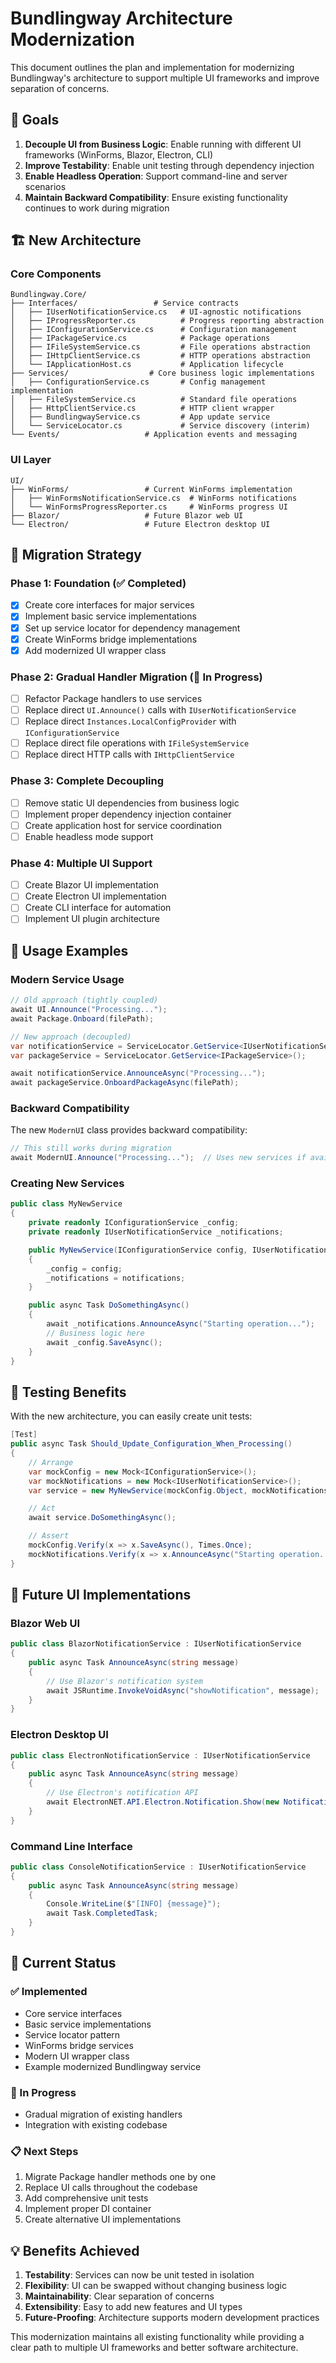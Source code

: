 # Bundlingway Architecture Modernization

This document outlines the plan and implementation for modernizing Bundlingway's architecture to support multiple UI frameworks and improve separation of concerns.

## 🎯 Goals

1. **Decouple UI from Business Logic**: Enable running with different UI frameworks (WinForms, Blazor, Electron, CLI)
2. **Improve Testability**: Enable unit testing through dependency injection
3. **Enable Headless Operation**: Support command-line and server scenarios
4. **Maintain Backward Compatibility**: Ensure existing functionality continues to work during migration

## 🏗️ New Architecture

### Core Components

```
Bundlingway.Core/
├── Interfaces/                 # Service contracts
│   ├── IUserNotificationService.cs   # UI-agnostic notifications
│   ├── IProgressReporter.cs          # Progress reporting abstraction
│   ├── IConfigurationService.cs      # Configuration management
│   ├── IPackageService.cs            # Package operations
│   ├── IFileSystemService.cs         # File operations abstraction
│   ├── IHttpClientService.cs         # HTTP operations abstraction
│   └── IApplicationHost.cs           # Application lifecycle
├── Services/                  # Core business logic implementations
│   ├── ConfigurationService.cs       # Config management implementation
│   ├── FileSystemService.cs          # Standard file operations
│   ├── HttpClientService.cs          # HTTP client wrapper
│   ├── BundlingwayService.cs         # App update service
│   └── ServiceLocator.cs             # Service discovery (interim)
└── Events/                   # Application events and messaging
```

### UI Layer

```
UI/
├── WinForms/                 # Current WinForms implementation
│   ├── WinFormsNotificationService.cs  # WinForms notifications
│   └── WinFormsProgressReporter.cs     # WinForms progress UI
├── Blazor/                   # Future Blazor web UI
└── Electron/                 # Future Electron desktop UI
```

## 🔄 Migration Strategy

### Phase 1: Foundation (✅ Completed)
- [x] Create core interfaces for major services
- [x] Implement basic service implementations
- [x] Set up service locator for dependency management
- [x] Create WinForms bridge implementations
- [x] Add modernized UI wrapper class

### Phase 2: Gradual Handler Migration (🚧 In Progress)
- [ ] Refactor Package handlers to use services
- [ ] Replace direct `UI.Announce()` calls with `IUserNotificationService`
- [ ] Replace direct `Instances.LocalConfigProvider` with `IConfigurationService`
- [ ] Replace direct file operations with `IFileSystemService`
- [ ] Replace direct HTTP calls with `IHttpClientService`

### Phase 3: Complete Decoupling
- [ ] Remove static UI dependencies from business logic
- [ ] Implement proper dependency injection container
- [ ] Create application host for service coordination
- [ ] Enable headless mode support

### Phase 4: Multiple UI Support
- [ ] Create Blazor UI implementation
- [ ] Create Electron UI implementation
- [ ] Create CLI interface for automation
- [ ] Implement UI plugin architecture

## 📖 Usage Examples

### Modern Service Usage

```csharp
// Old approach (tightly coupled)
await UI.Announce("Processing...");
await Package.Onboard(filePath);

// New approach (decoupled)
var notificationService = ServiceLocator.GetService<IUserNotificationService>();
var packageService = ServiceLocator.GetService<IPackageService>();

await notificationService.AnnounceAsync("Processing...");
await packageService.OnboardPackageAsync(filePath);
```

### Backward Compatibility

The new `ModernUI` class provides backward compatibility:

```csharp
// This still works during migration
await ModernUI.Announce("Processing...");  // Uses new services if available, falls back to legacy UI
```

### Creating New Services

```csharp
public class MyNewService
{
    private readonly IConfigurationService _config;
    private readonly IUserNotificationService _notifications;

    public MyNewService(IConfigurationService config, IUserNotificationService notifications)
    {
        _config = config;
        _notifications = notifications;
    }

    public async Task DoSomethingAsync()
    {
        await _notifications.AnnounceAsync("Starting operation...");
        // Business logic here
        await _config.SaveAsync();
    }
}
```

## 🧪 Testing Benefits

With the new architecture, you can easily create unit tests:

```csharp
[Test]
public async Task Should_Update_Configuration_When_Processing()
{
    // Arrange
    var mockConfig = new Mock<IConfigurationService>();
    var mockNotifications = new Mock<IUserNotificationService>();
    var service = new MyNewService(mockConfig.Object, mockNotifications.Object);

    // Act
    await service.DoSomethingAsync();

    // Assert
    mockConfig.Verify(x => x.SaveAsync(), Times.Once);
    mockNotifications.Verify(x => x.AnnounceAsync("Starting operation..."), Times.Once);
}
```

## 🚀 Future UI Implementations

### Blazor Web UI
```csharp
public class BlazorNotificationService : IUserNotificationService
{
    public async Task AnnounceAsync(string message)
    {
        // Use Blazor's notification system
        await JSRuntime.InvokeVoidAsync("showNotification", message);
    }
}
```

### Electron Desktop UI
```csharp
public class ElectronNotificationService : IUserNotificationService
{
    public async Task AnnounceAsync(string message)
    {
        // Use Electron's notification API
        await ElectronNET.API.Electron.Notification.Show(new NotificationOptions(message));
    }
}
```

### Command Line Interface
```csharp
public class ConsoleNotificationService : IUserNotificationService
{
    public async Task AnnounceAsync(string message)
    {
        Console.WriteLine($"[INFO] {message}");
        await Task.CompletedTask;
    }
}
```

## 🔧 Current Status

### ✅ Implemented
- Core service interfaces
- Basic service implementations
- Service locator pattern
- WinForms bridge services
- Modern UI wrapper class
- Example modernized Bundlingway service

### 🚧 In Progress
- Gradual migration of existing handlers
- Integration with existing codebase

### 📋 Next Steps
1. Migrate Package handler methods one by one
2. Replace UI calls throughout the codebase
3. Add comprehensive unit tests
4. Implement proper DI container
5. Create alternative UI implementations

## 💡 Benefits Achieved

1. **Testability**: Services can now be unit tested in isolation
2. **Flexibility**: UI can be swapped without changing business logic
3. **Maintainability**: Clear separation of concerns
4. **Extensibility**: Easy to add new features and UI types
5. **Future-Proofing**: Architecture supports modern development practices

This modernization maintains all existing functionality while providing a clear path to multiple UI frameworks and better software architecture.
